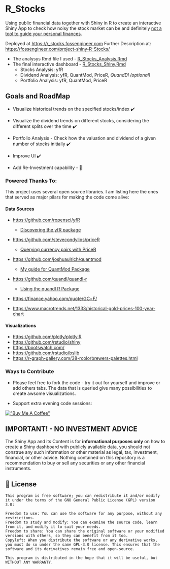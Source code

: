 # R_Stocks

Using public financial data together with Shiny in R to create an interactive Shiny App to check how noisy the stock market can be and definitely [not a tool to guide your personal finances](https://github.com/JAlcocerT/R_Stocks#important---no-investment-advice).

Deployed at <https://r_stocks.fossengineer.com>
Further Description at: <https://fossengineer.com/project-shiny-R-Stocks/>

* The analysys Rmd file I used - [R_Stocks_Analysis.Rmd](https://github.com/JAlcocerT/R_Stocks/blob/main/R_Stocks_Analysis.Rmd)
* The final interactive dashboard - [R_Stocks_Shiny.Rmd](https://github.com/JAlcocerT/R_Stocks/blob/main/R_Stocks_Shiny.Rmd)
    * Stocks Analysis: yfR
    * Dividend Analysis: yfR, QuantMod, PriceR, *QuandDl (optional)*
    * Portfolio Analysis: yfR, QuantMod, PriceR

## Goals and RoadMap

* Visualize historical trends on the specified stocks/index :heavy_check_mark:
* Visualize the dividend trends on different stocks, considering the different splits over the time :heavy_check_mark:
* Portfolio Analysis - Check how the valuation and dividend of a given number of stocks initially :heavy_check_mark:
* Improve UI :heavy_check_mark:

* Add Re-Investment capability - :construction_worker:

### Powered Thanks To:

This project uses several open source libraries. I am listing here the ones that served as major pilars for making the code come alive:
#### Data Sources

* <https://github.com/ropensci/yfR>
    * [Discovering the yfR package](https://fossengineer.com/r-yfR-package-guide/)
* <https://github.com/stevecondylios/priceR>
    * [Querying currency pairs with PriceR](https://fossengineer.com/r-priceR-package-guide/)
* <https://github.com/joshuaulrich/quantmod>
    * [My guide for QuantMod Package](https://fossengineer.com/r-Quantmod-package-guide/)
* <https://github.com/quandl/quandl-r>
    * [Using the quandl R Package](https://fossengineer.com/r-quandl-package-guide/)

* <https://finance.yahoo.com/quote/GC=F/> 
* <https://www.macrotrends.net/1333/historical-gold-prices-100-year-chart>

#### Visualizations

* <https://github.com/plotly/plotly.R>
* <https://github.com/rstudio/shiny>
* <https://bootswatch.com/>
* <https://github.com/rstudio/bslib>
* <https://r-graph-gallery.com/38-rcolorbrewers-palettes.html>

### Ways to Contribute

* Please feel free to fork the code - try it out for yourself and improve or add others tabs. The data that is queried give many possibilities to create awsome visualizations.

* Support extra evening code sessions:

[!["Buy Me A Coffee"](https://www.buymeacoffee.com/assets/img/custom_images/orange_img.png)](https://www.buymeacoffee.com/FossEngineer)

## IMPORTANT! - NO INVESTMENT ADVICE

The Shiny App and its Content is for **informational purposes only** on how to create a Shiny dashboard with publicly available data, you should not construe any such information or other material as legal, tax, investment, financial, or other advice. Nothing contained on this repository is a recommendation to buy or sell any securities or any other financial instruments.

## :scroll: License

    This program is free software; you can redistribute it and/or modify
    it under the terms of the GNU General Public License (GPL) version 3.0:

    Freedom to use: You can use the software for any purpose, without any restrictions.
    Freedom to study and modify: You can examine the source code, learn from it, and modify it to suit your needs.
    Freedom to share: You can share the original software or your modified versions with others, so they can benefit from it too.
    Copyleft: When you distribute the software or any derivative works, you must do so under the same GPL-3.0 license. This ensures that the software and its derivatives remain free and open-source.

    This program is distributed in the hope that it will be useful, but WITHOUT ANY WARRANTY.

